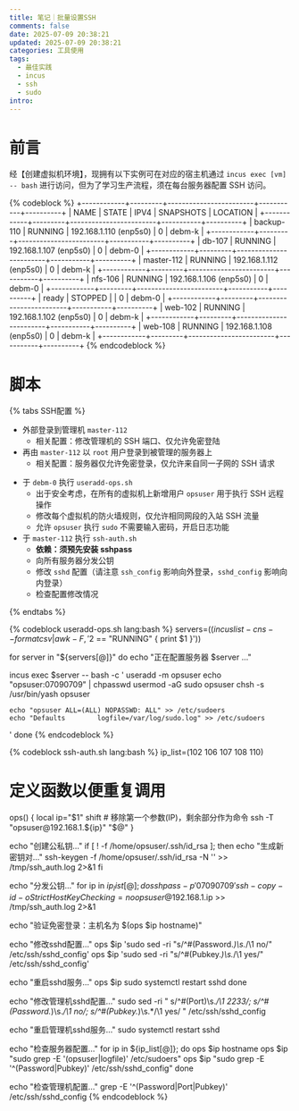 ```yaml
---
title: 笔记｜批量设置SSH
comments: false
date: 2025-07-09 20:38:21
updated: 2025-07-09 20:38:21
categories: 工具使用
tags:
  - 最佳实践
  - incus
  - ssh
  - sudo
intro:
---
```

# 前言
经【创建虚拟机环境】，现拥有以下实例可在对应的宿主机通过 `incus exec [vm] -- bash` 进行访问，但为了学习生产流程，须在每台服务器配置 SSH 访问。

{% codeblock %}
+------------+---------+------------------------+-----------+----------+
|    NAME    |  STATE  |          IPV4          | SNAPSHOTS | LOCATION |
+------------+---------+------------------------+-----------+----------+
| backup-110 | RUNNING | 192.168.1.110 (enp5s0) | 0         | debm-k   |
+------------+---------+------------------------+-----------+----------+
| db-107     | RUNNING | 192.168.1.107 (enp5s0) | 0         | debm-0   |
+------------+---------+------------------------+-----------+----------+
| master-112 | RUNNING | 192.168.1.112 (enp5s0) | 0         | debm-k   |
+------------+---------+------------------------+-----------+----------+
| nfs-106    | RUNNING | 192.168.1.106 (enp5s0) | 0         | debm-0   |
+------------+---------+------------------------+-----------+----------+
| ready      | STOPPED |                        | 0         | debm-0   |
+------------+---------+------------------------+-----------+----------+
| web-102    | RUNNING | 192.168.1.102 (enp5s0) | 0         | debm-k   |
+------------+---------+------------------------+-----------+----------+
| web-108    | RUNNING | 192.168.1.108 (enp5s0) | 0         | debm-k   |
+------------+---------+------------------------+-----------+----------+
{% endcodeblock %}

# 脚本
{% tabs SSH配置 %}
<!-- tab SSH 访问过程 -->
- 外部登录到管理机 `master-112` 
	- 相关配置：修改管理机的 SSH 端口、仅允许免密登陆
- 再由 `master-112` 以 `root` 用户登录到被管理的服务器上
	- 相关配置：服务器仅允许免密登录，仅允许来自同一子网的 SSH 请求
<!-- endtab -->
<!-- tab 我的配置思路 -->
- 于 `debm-0` 执行 `useradd-ops.sh`
	- 出于安全考虑，在所有的虚拟机上新增用户 `opsuser` 用于执行 SSH 远程操作
	- 修改每个虚拟机的防火墙规则，仅允许相同网段的入站 SSH 流量
	- 允许 `opsuser` 执行 `sudo` 不需要输入密码，开启日志功能
- 于 `master-112` 执行 `ssh-auth.sh`
	- **依赖：须预先安装 sshpass**
	- 向所有服务器分发公钥
	- 修改 `sshd` 配置（请注意 `ssh_config` 影响向外登录，`sshd_config` 影响向内登录）
	- 检查配置修改情况
<!-- endtab -->
{% endtabs %}

{% codeblock useradd-ops.sh lang:bash %}
servers=($(incus list -c ns --format csv | awk -F, '$2 == "RUNNING" { print $1 }'))

for server in "${servers[@]}"
do
  echo "正在配置服务器 $server …"

  incus exec $server -- bash -c '
	  useradd -m opsuser
    echo "opsuser:07090709" | chpasswd
    usermod -aG sudo opsuser
    chsh -s /usr/bin/yash opsuser
    
    echo "opsuser ALL=(ALL) NOPASSWD: ALL" >> /etc/sudoers
    echo "Defaults        logfile=/var/log/sudo.log" >> /etc/sudoers
  '
done
{% endcodeblock %}

{% codeblock ssh-auth.sh lang:bash %}
ip_list=(102 106 107 108 110)

# 定义函数以便重复调用
ops() {
  local ip="$1"
  shift  # 移除第一个参数(IP)，剩余部分作为命令
  ssh -T "opsuser@192.168.1.${ip}" "$@"
}

echo "创建公私钥…"
if [ ! -f /home/opsuser/.ssh/id_rsa ]; then
  echo "生成新密钥对..."
  ssh-keygen -f /home/opsuser/.ssh/id_rsa -N '' >> /tmp/ssh_auth.log 2>&1
fi

echo "分发公钥…"
for ip in ${ip_list[@]}; do
  sshpass -p '07090709' ssh-copy-id -o StrictHostKeyChecking=no opsuser@192.168.1.$ip >> /tmp/ssh_auth.log 2>&1

  echo "验证免密登录：主机名为 $(ops $ip hostname)"

  echo "修改sshd配置…"
  ops $ip 'sudo sed -ri "s/^#(Password.*)\s.*/\1 no/" /etc/ssh/sshd_config'
  ops $ip 'sudo sed -ri "s/^#(Pubkey.*)\s.*/\1 yes/" /etc/ssh/sshd_config'
  
  echo "重启sshd服务…"
  ops $ip sudo systemctl restart sshd
done

echo "修改管理机sshd配置…"
sudo sed -ri "
  s/^#(Port)\s.*/\1 2233/; 
  s/^#(Password.*)\s.*/\1 no/; 
  s/^#(Pubkey.*)\s.*/\1 yes/
" /etc/ssh/sshd_config

echo "重启管理机sshd服务…"
sudo systemctl restart sshd

echo "检查服务器配置…"
for ip in ${ip_list[@]}; do
  ops $ip hostname
  ops $ip "sudo grep -E '(opsuser|logfile)' /etc/sudoers"
  ops $ip "sudo grep -E '^(Password|Pubkey)' /etc/ssh/sshd_config"
done

echo "检查管理机配置…"
grep -E '^(Password|Port|Pubkey)' /etc/ssh/sshd_config
{% endcodeblock %}